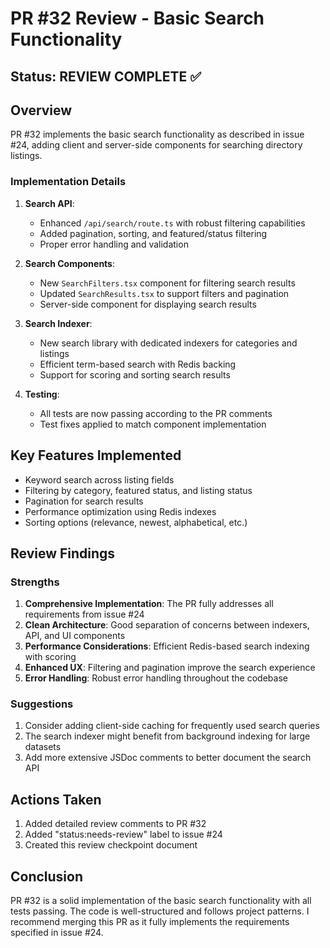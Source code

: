 # PR #32 Review - Basic Search Functionality

## Status: REVIEW COMPLETE ✅

## Overview
PR #32 implements the basic search functionality as described in issue #24, adding client and server-side components for searching directory listings.

### Implementation Details
1. **Search API**:
   - Enhanced `/api/search/route.ts` with robust filtering capabilities
   - Added pagination, sorting, and featured/status filtering 
   - Proper error handling and validation

2. **Search Components**:
   - New `SearchFilters.tsx` component for filtering search results
   - Updated `SearchResults.tsx` to support filters and pagination
   - Server-side component for displaying search results

3. **Search Indexer**:
   - New search library with dedicated indexers for categories and listings
   - Efficient term-based search with Redis backing
   - Support for scoring and sorting search results

4. **Testing**:
   - All tests are now passing according to the PR comments
   - Test fixes applied to match component implementation

## Key Features Implemented
- Keyword search across listing fields
- Filtering by category, featured status, and listing status
- Pagination for search results
- Performance optimization using Redis indexes
- Sorting options (relevance, newest, alphabetical, etc.)

## Review Findings

### Strengths
1. **Comprehensive Implementation**: The PR fully addresses all requirements from issue #24
2. **Clean Architecture**: Good separation of concerns between indexers, API, and UI components
3. **Performance Considerations**: Efficient Redis-based search indexing with scoring
4. **Enhanced UX**: Filtering and pagination improve the search experience
5. **Error Handling**: Robust error handling throughout the codebase

### Suggestions
1. Consider adding client-side caching for frequently used search queries
2. The search indexer might benefit from background indexing for large datasets
3. Add more extensive JSDoc comments to better document the search API

## Actions Taken
1. Added detailed review comments to PR #32
2. Added "status:needs-review" label to issue #24
3. Created this review checkpoint document

## Conclusion
PR #32 is a solid implementation of the basic search functionality with all tests passing. The code is well-structured and follows project patterns. I recommend merging this PR as it fully implements the requirements specified in issue #24.
